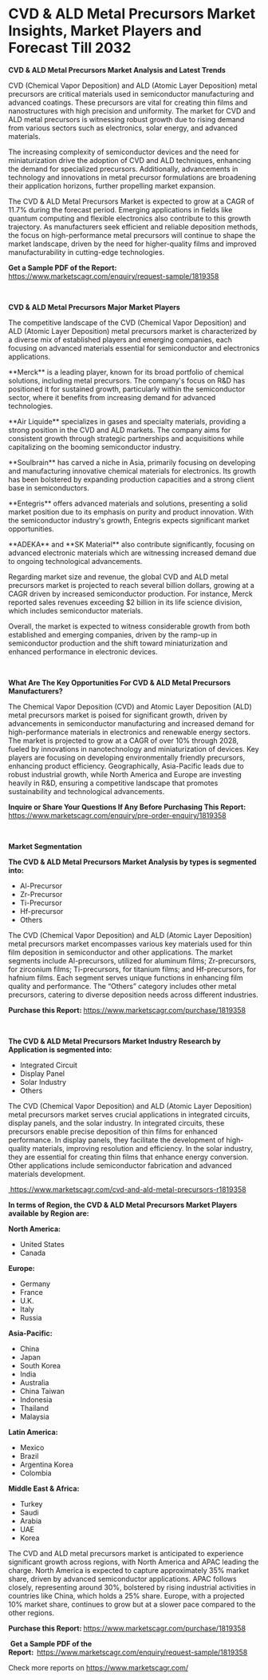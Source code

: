 <p><h1>CVD & ALD Metal Precursors Market Insights, Market Players and Forecast Till 2032</h1></p><p><strong>CVD & ALD Metal Precursors Market Analysis and Latest Trends</strong></p>
<p><p>CVD (Chemical Vapor Deposition) and ALD (Atomic Layer Deposition) metal precursors are critical materials used in semiconductor manufacturing and advanced coatings. These precursors are vital for creating thin films and nanostructures with high precision and uniformity. The market for CVD and ALD metal precursors is witnessing robust growth due to rising demand from various sectors such as electronics, solar energy, and advanced materials.</p><p>The increasing complexity of semiconductor devices and the need for miniaturization drive the adoption of CVD and ALD techniques, enhancing the demand for specialized precursors. Additionally, advancements in technology and innovations in metal precursor formulations are broadening their application horizons, further propelling market expansion.</p><p>The CVD & ALD Metal Precursors Market is expected to grow at a CAGR of 11.7% during the forecast period. Emerging applications in fields like quantum computing and flexible electronics also contribute to this growth trajectory. As manufacturers seek efficient and reliable deposition methods, the focus on high-performance metal precursors will continue to shape the market landscape, driven by the need for higher-quality films and improved manufacturability in cutting-edge technologies.</p></p>
<p><strong>Get a Sample PDF of the Report:&nbsp;</strong> <a href="https://www.marketscagr.com/enquiry/request-sample/1819358?utm_campaign=3195&utm_medium=2&utm_source=Github&utm_content=ia&utm_term=06042025&utm_id=cvd-ald-metal-precursors">https://www.marketscagr.com/enquiry/request-sample/1819358</a></p>
<p>&nbsp;</p>
<p><strong>CVD & ALD Metal Precursors Major Market Players</strong></p>
<p><p>The competitive landscape of the CVD (Chemical Vapor Deposition) and ALD (Atomic Layer Deposition) metal precursors market is characterized by a diverse mix of established players and emerging companies, each focusing on advanced materials essential for semiconductor and electronics applications.</p><p>**Merck** is a leading player, known for its broad portfolio of chemical solutions, including metal precursors. The company's focus on R&D has positioned it for sustained growth, particularly within the semiconductor sector, where it benefits from increasing demand for advanced technologies.</p><p>**Air Liquide** specializes in gases and specialty materials, providing a strong position in the CVD and ALD markets. The company aims for consistent growth through strategic partnerships and acquisitions while capitalizing on the booming semiconductor industry. </p><p>**Soulbrain** has carved a niche in Asia, primarily focusing on developing and manufacturing innovative chemical materials for electronics. Its growth has been bolstered by expanding production capacities and a strong client base in semiconductors.</p><p>**Entegris** offers advanced materials and solutions, presenting a solid market position due to its emphasis on purity and product innovation. With the semiconductor industry's growth, Entegris expects significant market opportunities.</p><p>**ADEKA** and **SK Material** also contribute significantly, focusing on advanced electronic materials which are witnessing increased demand due to ongoing technological advancements.</p><p>Regarding market size and revenue, the global CVD and ALD metal precursors market is projected to reach several billion dollars, growing at a CAGR driven by increased semiconductor production. For instance, Merck reported sales revenues exceeding $2 billion in its life science division, which includes semiconductor materials.</p><p>Overall, the market is expected to witness considerable growth from both established and emerging companies, driven by the ramp-up in semiconductor production and the shift toward miniaturization and enhanced performance in electronic devices.</p></p>
<p>&nbsp;</p>
<p><strong>What Are The Key Opportunities For CVD & ALD Metal Precursors Manufacturers?</strong></p>
<p><p>The Chemical Vapor Deposition (CVD) and Atomic Layer Deposition (ALD) metal precursors market is poised for significant growth, driven by advancements in semiconductor manufacturing and increased demand for high-performance materials in electronics and renewable energy sectors. The market is projected to grow at a CAGR of over 10% through 2028, fueled by innovations in nanotechnology and miniaturization of devices. Key players are focusing on developing environmentally friendly precursors, enhancing product efficiency. Geographically, Asia-Pacific leads due to robust industrial growth, while North America and Europe are investing heavily in R&D, ensuring a competitive landscape that promotes sustainability and technological advancements.</p></p>
<p><strong>Inquire or Share Your Questions If Any Before Purchasing This Report:</strong> <a href="https://www.marketscagr.com/enquiry/pre-order-enquiry/1819358?utm_campaign=3195&utm_medium=2&utm_source=Github&utm_content=ia&utm_term=06042025&utm_id=cvd-ald-metal-precursors">https://www.marketscagr.com/enquiry/pre-order-enquiry/1819358</a></p>
<p>&nbsp;</p>
<p><strong>Market Segmentation</strong></p>
<p><strong>The CVD & ALD Metal Precursors Market Analysis by types is segmented into:</strong></p>
<p><ul><li>Al-Precursor</li><li>Zr-Precursor</li><li>Ti-Precursor</li><li>Hf-precursor</li><li>Others</li></ul></p>
<p><p>The CVD (Chemical Vapor Deposition) and ALD (Atomic Layer Deposition) metal precursors market encompasses various key materials used for thin film deposition in semiconductor and other applications. The market segments include Al-precursors, utilized for aluminum films; Zr-precursors, for zirconium films; Ti-precursors, for titanium films; and Hf-precursors, for hafnium films. Each segment serves unique functions in enhancing film quality and performance. The “Others” category includes other metal precursors, catering to diverse deposition needs across different industries.</p></p>
<p><strong>Purchase this Report:&nbsp;</strong><a href="https://www.marketscagr.com/purchase/1819358?utm_campaign=3195&utm_medium=2&utm_source=Github&utm_content=ia&utm_term=06042025&utm_id=cvd-ald-metal-precursors">https://www.marketscagr.com/purchase/1819358</a></p>
<p>&nbsp;</p>
<p><strong>The CVD & ALD Metal Precursors Market Industry Research by Application is segmented into:</strong></p>
<p><ul><li>Integrated Circuit</li><li>Display Panel</li><li>Solar Industry</li><li>Others</li></ul></p>
<p><p>The CVD (Chemical Vapor Deposition) and ALD (Atomic Layer Deposition) metal precursors market serves crucial applications in integrated circuits, display panels, and the solar industry. In integrated circuits, these precursors enable precise deposition of thin films for enhanced performance. In display panels, they facilitate the development of high-quality materials, improving resolution and efficiency. In the solar industry, they are essential for creating thin films that enhance energy conversion. Other applications include semiconductor fabrication and advanced materials development.</p></p>
<p><a href="https://www.marketscagr.com/cvd-and-ald-metal-precursors-r1819358?utm_campaign=3195&utm_medium=2&utm_source=Github&utm_content=ia&utm_term=06042025&utm_id=cvd-ald-metal-precursors">&nbsp;https://www.marketscagr.com/cvd-and-ald-metal-precursors-r1819358</a></p>
<p><strong>In terms of Region, the CVD & ALD Metal Precursors Market Players available by Region are:</strong></p>
<p>
    <p> <strong> North America: </strong>
        <ul>
            <li>United States</li>
            <li>Canada</li>
        </ul>
        </p> 
    <p> <strong> Europe: </strong>
        <ul>
            <li>Germany</li>
            <li>France</li>
            <li>U.K.</li>
            <li>Italy</li>
            <li>Russia</li>
        </ul>
        </p> 
    <p> <strong> Asia-Pacific: </strong>
        <ul>
            <li>China</li>
            <li>Japan</li>
            <li>South Korea</li>
            <li>India</li>
            <li>Australia</li>
            <li>China Taiwan</li>
            <li>Indonesia</li>
            <li>Thailand</li>
            <li>Malaysia</li>
        </ul>
        </p> 
    <p> <strong> Latin America: </strong>
        <ul>
            <li>Mexico</li>
            <li>Brazil</li>
            <li>Argentina Korea</li>
            <li>Colombia</li>
        </ul>
        </p> 
    <p> <strong> Middle East & Africa: </strong>
        <ul>
            <li>Turkey</li>
            <li>Saudi</li>
            <li>Arabia</li>
            <li>UAE</li>
            <li>Korea</li>
        </ul>
    </p>
    </p>
<p><p>The CVD and ALD metal precursors market is anticipated to experience significant growth across regions, with North America and APAC leading the charge. North America is expected to capture approximately 35% market share, driven by advanced semiconductor applications. APAC follows closely, representing around 30%, bolstered by rising industrial activities in countries like China, which holds a 25% share. Europe, with a projected 10% market share, continues to grow but at a slower pace compared to the other regions.</p></p>
<p><strong>Purchase this Report: </strong><a href="https://www.marketscagr.com/purchase/1819358?utm_campaign=3195&utm_medium=2&utm_source=Github&utm_content=ia&utm_term=06042025&utm_id=cvd-ald-metal-precursors">https://www.marketscagr.com/purchase/1819358</a></p>
<p>&nbsp;<strong>Get a Sample PDF of the Report:&nbsp;&nbsp;</strong><a href="https://www.marketscagr.com/enquiry/request-sample/1819358?utm_campaign=3195&utm_medium=2&utm_source=Github&utm_content=ia&utm_term=06042025&utm_id=cvd-ald-metal-precursors">https://www.marketscagr.com/enquiry/request-sample/1819358</a></p>
<p><strong></strong></p>
<p>Check more reports on <a href="https://www.marketscagr.com/?utm_campaign=3195&utm_medium=2&utm_source=Github&utm_content=ia&utm_term=06042025&utm_id=cvd-ald-metal-precursors">https://www.marketscagr.com/</a></p>